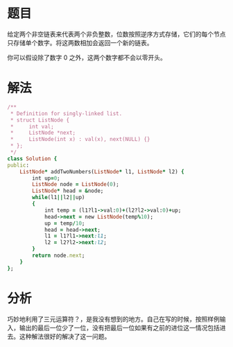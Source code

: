 # 题目
给定两个非空链表来代表两个非负整数，位数按照逆序方式存储，它们的每个节点只存储单个数字。将这两数相加会返回一个新的链表。

你可以假设除了数字 0 之外，这两个数字都不会以零开头。
# 解法

```ruby
/**
 * Definition for singly-linked list.
 * struct ListNode {
 *     int val;
 *     ListNode *next;
 *     ListNode(int x) : val(x), next(NULL) {}
 * };
 */
class Solution {
public:
    ListNode* addTwoNumbers(ListNode* l1, ListNode* l2) {
        int up=0;
        ListNode node = ListNode(0);
        ListNode* head = &node;
        while(l1||l2||up)
        {
            int temp = (l1?l1->val:0)+(l2?l2->val:0)+up;
            head->next = new ListNode(temp%10);
            up = temp/10;
            head = head->next;
            l1 = l1?l1->next:l1;
            l2 = l2?l2->next:l2;
        }
        return node.next;
    }   
};

```
# 分析
巧妙地利用了三元运算符？，是我没有想到的地方。自己在写的时候，按照样例输入，输出的最后一位少了一位，没有把最后一位如果有之前的进位这一情况包括进去。这种解法很好的解决了这一问题。
